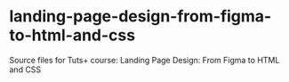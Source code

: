 # landing-page-design-from-figma-to-html-and-css
Source files for Tuts+ course: Landing Page Design: From Figma to HTML and CSS
